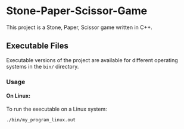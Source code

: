 # Stone-Paper-Scissor-Game

This project is a Stone, Paper, Scissor game written in C++.


## Executable Files

Executable versions of the project are available for different operating systems in the `bin/` directory.

### Usage

#### On Linux:
To run the executable on a Linux system:
```bash
./bin/my_program_linux.out


